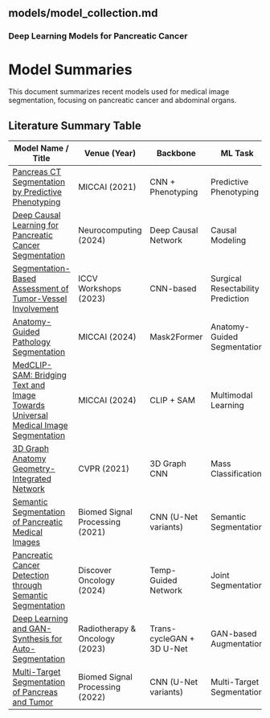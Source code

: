 

## models/model_collection.md

###  Deep Learning Models for Pancreatic Cancer

# Model Summaries

This document summarizes recent models used for medical image segmentation, focusing on pancreatic cancer and abdominal organs.

## Literature Summary Table

| Model Name / Title | Venue (Year) | Backbone | ML Task | Segmentation Task | Device Requirements |
|--------------------|--------------|----------|---------|-------------------|----------------------|
| [Pancreas CT Segmentation by Predictive Phenotyping](https://link.springer.com/chapter/10.1007/978-3-030-87193-2_3) | MICCAI (2021) | CNN + Phenotyping | Predictive Phenotyping | Pancreas CT | Not specified |
| [Deep Causal Learning for Pancreatic Cancer Segmentation](https://www.sciencedirect.com/science/article/pii/S0893608024002181) | Neurocomputing (2024) | Deep Causal Network | Causal Modeling | Pancreas & Tumor (CT) | Not specified |
| [Segmentation-Based Assessment of Tumor-Vessel Involvement](https://openaccess.thecvf.com/content/ICCV2023W/CVAMD/papers/Viviers_Segmentation-Based_Assessment_of_Tumor-Vessel_Involvement_for_Surgical_Resectability_Prediction_of_ICCVW_2023_paper.pdf) | ICCV Workshops (2023) | CNN-based | Surgical Resectability Prediction | Tumor-Vessel Involvement (CT) | Not specified |
| [Anatomy-Guided Pathology Segmentation](https://papers.miccai.org/miccai-2024/079-Paper1464.html) | MICCAI (2024) | Mask2Former | Anatomy-Guided Segmentation | Pathology Segmentation (CT/MRI) | Not specified |
| [MedCLIP-SAM: Bridging Text and Image Towards Universal Medical Image Segmentation](https://papers.miccai.org/miccai-2024/498-Paper2311.html) | MICCAI (2024) | CLIP + SAM | Multimodal Learning | Universal Medical Segmentation | Not specified |
| [3D Graph Anatomy Geometry-Integrated Network](https://openaccess.thecvf.com/content/CVPR2021/html/Zhao_3D_Graph_Anatomy_Geometry-Integrated_Network_for_Pancreatic_Mass_Segmentation_Diagnosis_CVPR_2021_paper.html) | CVPR (2021) | 3D Graph CNN | Mass Classification | Pancreatic Masses (CT) | Not specified |
| [Semantic Segmentation of Pancreatic Medical Images](https://www.sciencedirect.com/science/article/abs/pii/S1746809421010557) | Biomed Signal Processing (2021) | CNN (U-Net variants) | Semantic Segmentation | Pancreas (CT) | Not specified |
| [Pancreatic Cancer Detection through Semantic Segmentation](https://link.springer.com/article/10.1007/s44163-024-00148-x) | Discover Oncology (2024) | Temp-Guided Network | Joint Segmentation | Pancreas & Tumor (3D CT) | Not specified |
| [Deep Learning and GAN-Synthesis for Auto-Segmentation](https://www.sciencedirect.com/science/article/pii/S036030162306176X) | Radiotherapy & Oncology (2023) | Trans-cycleGAN + 3D U-Net | GAN-based Augmentation | Pancreatic Tumor (CT) | Not specified |
| [Multi-Target Segmentation of Pancreas and Tumor](https://www.sciencedirect.com/science/article/pii/S1746809422006243) | Biomed Signal Processing (2022) | CNN (U-Net variants) | Multi-Target Segmentation | Pancreas & Tumor (CT) | Not specified |

